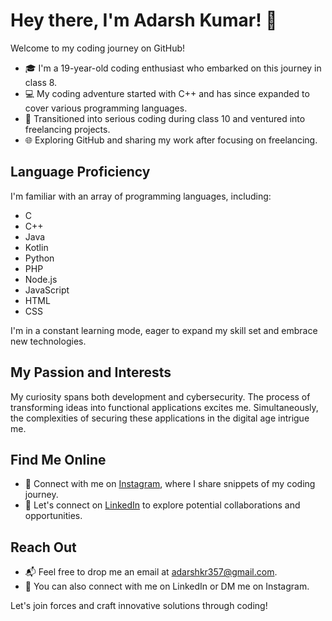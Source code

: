 # Hey there, I'm Adarsh Kumar! 👋

Welcome to my coding journey on GitHub!

- 🎓 I'm a 19-year-old coding enthusiast who embarked on this journey in class 8.
- 💻 My coding adventure started with C++ and has since expanded to cover various programming languages.
- 🚀 Transitioned into serious coding during class 10 and ventured into freelancing projects.
- 🌐 Exploring GitHub and sharing my work after focusing on freelancing.

## Language Proficiency

I'm familiar with an array of programming languages, including:
- C
- C++
- Java
- Kotlin
- Python
- PHP
- Node.js
- JavaScript
- HTML
- CSS

I'm in a constant learning mode, eager to expand my skill set and embrace new technologies.

## My Passion and Interests

My curiosity spans both development and cybersecurity. The process of transforming ideas into functional applications excites me. Simultaneously, the complexities of securing these applications in the digital age intrigue me.

## Find Me Online

- 📸 Connect with me on [Instagram](https://instagram.com/AdarshKr753), where I share snippets of my coding journey.
- 💼 Let's connect on [LinkedIn](https://www.linkedin.com/in/Adarsh-Kumar-7b0898285) to explore potential collaborations and opportunities.

## Reach Out

- 📬 Feel free to drop me an email at adarshkr357@gmail.com.
- 📱 You can also connect with me on LinkedIn or DM me on Instagram.

Let's join forces and craft innovative solutions through coding!
